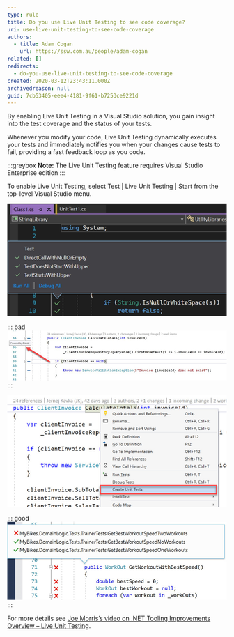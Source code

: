 ```yaml
---
type: rule
title: Do you use Live Unit Testing to see code coverage?
uri: use-live-unit-testing-to-see-code-coverage
authors:
  - title: Adam Cogan
    url: https://ssw.com.au/people/adam-cogan
related: []
redirects:
  - do-you-use-live-unit-testing-to-see-code-coverage
created: 2020-03-12T23:43:11.000Z
archivedreason: null
guid: 7cb53405-eee4-4181-9f61-b7253ce9221d
---
```

By enabling Live Unit Testing in a Visual Studio solution, you gain insight into the test coverage and the status of your tests. 

Whenever you modify your code, Live Unit Testing dynamically executes your tests and immediately notifies you when your changes cause tests to fail, providing a fast feedback loop as you code.

:::greybox
**Note:** The Live Unit Testing feature requires Visual Studio Enterprise edition 
:::

<!--endintro-->

To enable Live Unit Testing, select Test | Live Unit Testing | Start from the top-level Visual Studio menu.





![Figure: This code is covered by three unit tests, all of which passed](live-unit-testing-good.jpg "Screenshot showing tests and their status against a method in Visual Studio")

::: bad\
![Figure: Bad Example – This method isn't covered by any unit tests, so the developer should consider writing a unit test for it](lut-codecoverage2.jpg)\
:::

![Figure: The developer can right-click and create a test immediately](lut-codecoverage3.jpg)

::: good\
![Figure: Good Example – Developer can see that the code is covered by 2 passing tests and one failing test](lut-codecoverage4.jpg)\
:::

For more details see [Joe Morris’s video on .NET Tooling Improvements Overview – Live Unit Testing](https://www.youtube.com/watch?v=kBlLi4BYCKk).